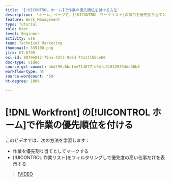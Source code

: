 ```yaml
---
title: '[!UICONTROL ホーム]で作業の優先順位を付ける方法'
description: 「ホーム」ページで、[!UICONTROL ワークリスト]の項目を優先割り当てとしてマークする方法を説明します。次に、リストをフィルタリングして、 [!DNL  Workfront] で優先度の高い作業を確認します。
feature: Work Management
type: Tutorial
role: User
level: Beginner
activity: use
team: Technical Marketing
thumbnail: 335100.png
jira: KT-8799
exl-id: 8879e812-75aa-43f2-9c0d-74a1f155ceb0
doc-type: video
source-git-commit: bbdf99c6bc1be714077fd94fc3f8325394de36b3
workflow-type: ht
source-wordcount: '59'
ht-degree: 100%

---
```


# [!DNL Workfront] の[!UICONTROL ホーム]で作業の優先順位を付ける

このビデオでは、次の方法を学習します：

* 作業を優先割り当てとしてマークする
* [!UICONTROL 作業リスト]をフィルタリングして優先度の高い仕事だけを表示する

>[!VIDEO](https://video.tv.adobe.com/v/335100/?quality=12&learn=on&enablevpops=1)
